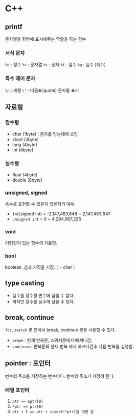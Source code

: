 # C++ 

## printf

문자열을 화면에 표시해주는 역할을 하는 함수

### 서식 문자

`%d` : 정수
`%s` : 문자열
`%c` : 문자
`%f` : 실수
`%g` : 실수 (지수)

### 특수 제어 문자

`\n` : 개행
`\"` : 따옴표(quote) 문자를 표시

## 자료형

### 정수형

* char (1byte) : 문자를 담는데에 쓰임
* short (2byte)
* long (4byte)
* int (4byte)

### 실수형

* float (4byte)
* double (8byte)

### unsigned, signed

음수를 표현할 수 있을지 없을지의 여부.

* `int`(signed int) = -2,147,483,648 ~ 2,147,483,647
* `unsigned int` = 0 ~ 4,294,967,295

### void

리턴값이 없는 함수의 자료형.

### bool

boolean. 참과 거짓을 저장. ( = char )

## type casting

* 실수를 정수형 변수에 담을 수 없다.
* 하지만 정수를 실수에 담을 수 있다. 

## break, continue

`for`, `switch` 문 안에서 break, continue 문을 사용할 수 있다.

* `break` : 현재 반복문, 스위치문에서 빠져나감.
* `continue` : 반복문의 현재 반복 에서 빠져나간후 다음 반복을 실행함.

## pointer : 포인터

변수의 주소를 저장하는 변수이다. 변수의 주소가 저장이 된다.

### 배열 포인터

1. `ptr == &ptr[0]`
2. `*ptr == ptr[0]`
3. `ptr + 1 == ptr + sizeof(*ptr)을 더한 값`


